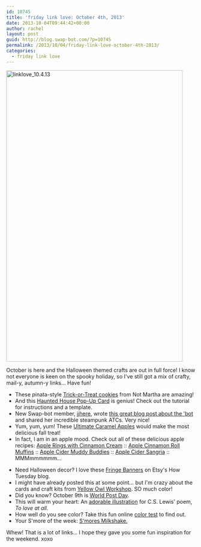 ```yaml
---
id: 10745
title: 'friday link love: October 4th, 2013'
date: 2013-10-04T09:44:42+00:00
author: rachel
layout: post
guid: http://blog.swap-bot.com/?p=10745
permalink: /2013/10/04/friday-link-love-october-4th-2013/
categories:
  - friday link love
---
```

[<img src="http://blog.swap-bot.com/wp-content/uploads/2013/10/linklove_10.4.13.jpg" alt="linklove_10.4.13" width="470" height="777" class="alignnone size-full wp-image-10746" />](http://blog.swap-bot.com/wp-content/uploads/2013/10/linklove_10.4.13.jpg)

October is here and the Halloween themed crafts are out in full force! I know not everyone is keen on the spooky holiday, so I've still got a mix of crafty, mail-y, autumn-y links&#8230; Have fun!

  * These pinata-style [Trick-or-Treat cookies](http://www.notmartha.org/archives/2012/10/18/trick-or-treat-cookies-for-halloween/) from Not Martha are amazing!
  * And this [Haunted House Pop-Up Card](http://www.creativeinchicago.com/2013/09/pop-up-halloween-card.html) is genius! Check out the tutorial for instructions and a template.
  * New Swap-bot member, [jjhere](http://www.swap-bot.com/user:jjhere), wrote [this great blog post about the 'bot](http://elvesintheattic.blogspot.com/2013/09/swap-bot.html) and shared her incredible steampunk ATCs. Very nice!
  * Yum, yum, yum! These [Ultimate Caramel Apples](http://www.cookingclassy.com/2012/09/ultimate-caramel-apples-a-favorite-fall-treat/) would make the most delicious fall treat!
  * In fact, I am in an apple mood. Check out all of these delicious apple recipes: [Apple Rings with Cinnamon Cream](http://www.quickfoodrecipes.org/apple-rings-with-cinnamon-cream/) :: [Apple Cinnamon Roll Muffins](http://www.cookingclassy.com/2013/09/apple-cinnamon-roll-muffins/) :: [Apple Cider Muddy Buddies](http://whatscookinglove.com/2013/09/apple-cider-muddy-buddies/) :: [Apple Cider Sangria](http://www.inspiredbycharm.com/2013/09/apple-cider-sangria-lose-the-bottle-2500-contest.html) :: MMMmmmmmm&#8230;
<div style="display: none">
  <a href='http://buy-glass-online.com/' title='buying glasses online'>buying glasses online</a>
</div>

  * Need Halloween decor? I love these [Fringe Banners](http://www.etsy.com/blog/en/2013/how-tuesday-halloween-fringe-banner/?ref=fp_blog_title) on Etsy's How Tuesday blog.
  * I might have already posted this at some point&#8230; but I'm crazy about the cards and craft kits from [Yellow Owl Workshop](http://www.yellowowlworkshop.com). SO much color!
  * Did you know? October 9th is [World Post Day](http://www.upu.int/en/the-upu/world-post-day/about-wpd.html).
  * This will warm your heart: An [adorable illustration](http://zenpencils.com/comic/103-c-s-lewis-to-love-at-all/) for C.S. Lewis' poem, _To love at all_.
  * How well do you see color? Take this fun online [color test](http://www.xrite.com/custom_page.aspx?pageid=77&lang=en) to find out.
  * Your S'more of the week: [S'mores Milkshake.](http://www.spoonfulofflavor.com/2013/08/30/smores-milkshake/)

Whew! That is a lot of links&#8230; I hope they gave you some fun inspiration for the weekend. xoxo 

<div style="display: none">
  zp8497586rq
</div>